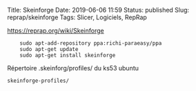 Title: Skeinforge
Date: 2019-06-06 11:59
Status: published
Slug: reprap/skeinforge
Tags: Slicer, Logiciels, RepRap


<https://reprap.org/wiki/Skeinforge>

        sudo apt-add-repository ppa:richi-paraeasy/ppa
        sudo apt-get update
        sudo apt-get install skeinforge

Répertoire .skeinforg/profiles/ du ks53 ubuntu

	skeinforge-profiles/
